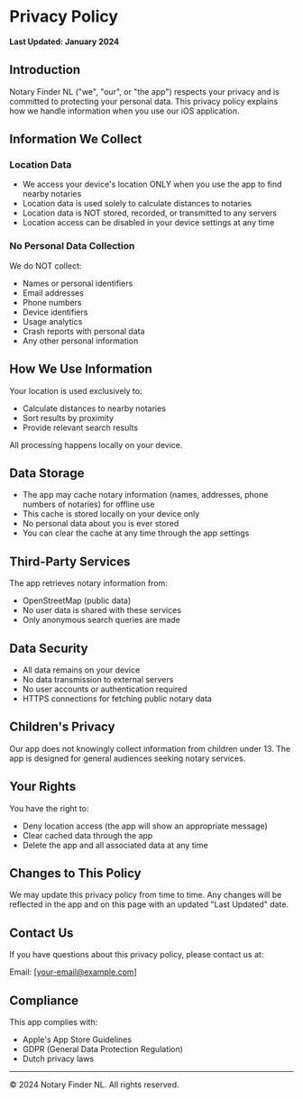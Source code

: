 # Privacy Policy

**Last Updated: January 2024**

## Introduction

Notary Finder NL ("we", "our", or "the app") respects your privacy and is committed to protecting your personal data. This privacy policy explains how we handle information when you use our iOS application.

## Information We Collect

### Location Data
- We access your device's location ONLY when you use the app to find nearby notaries
- Location data is used solely to calculate distances to notaries
- Location data is NOT stored, recorded, or transmitted to any servers
- Location access can be disabled in your device settings at any time

### No Personal Data Collection
We do NOT collect:
- Names or personal identifiers
- Email addresses
- Phone numbers
- Device identifiers
- Usage analytics
- Crash reports with personal data
- Any other personal information

## How We Use Information

Your location is used exclusively to:
- Calculate distances to nearby notaries
- Sort results by proximity
- Provide relevant search results

All processing happens locally on your device.

## Data Storage

- The app may cache notary information (names, addresses, phone numbers of notaries) for offline use
- This cache is stored locally on your device only
- No personal data about you is ever stored
- You can clear the cache at any time through the app settings

## Third-Party Services

The app retrieves notary information from:
- OpenStreetMap (public data)
- No user data is shared with these services
- Only anonymous search queries are made

## Data Security

- All data remains on your device
- No data transmission to external servers
- No user accounts or authentication required
- HTTPS connections for fetching public notary data

## Children's Privacy

Our app does not knowingly collect information from children under 13. The app is designed for general audiences seeking notary services.

## Your Rights

You have the right to:
- Deny location access (the app will show an appropriate message)
- Clear cached data through the app
- Delete the app and all associated data at any time

## Changes to This Policy

We may update this privacy policy from time to time. Any changes will be reflected in the app and on this page with an updated "Last Updated" date.

## Contact Us

If you have questions about this privacy policy, please contact us at:

Email: [your-email@example.com]

## Compliance

This app complies with:
- Apple's App Store Guidelines
- GDPR (General Data Protection Regulation)
- Dutch privacy laws

---

© 2024 Notary Finder NL. All rights reserved.